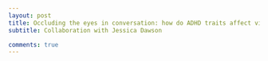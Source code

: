 ```yaml
---
layout: post
title: Occluding the eyes in conversation: how do ADHD traits affect visual attention?
subtitle: Collaboration with Jessica Dawson 

comments: true
---
```



